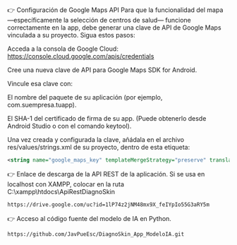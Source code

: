  
👉 Configuración de Google Maps API
Para que la funcionalidad del mapa —específicamente la selección de centros de salud— funcione correctamente en la app, debe generar una clave de API de Google Maps vinculada a su proyecto. Sigua estos pasos:

Acceda a la consola de Google Cloud:
 https://console.cloud.google.com/apis/credentials

Cree una nueva clave de API para Google Maps SDK for Android.

Vincule esa clave con:

El nombre del paquete de su aplicación (por ejemplo, com.suempresa.tuapp).

El SHA-1 del certificado de firma de su app.
(Puede obtenerlo desde Android Studio o con el comando keytool).

Una vez creada y configurada la clave, añádala en el archivo res/values/strings.xml de su proyecto, dentro de esta etiqueta:
```xml
<string name="google_maps_key" templateMergeStrategy="preserve" translatable="false">AQUÍ_SU_CLAVE_API</string>
```

👉 Enlace de descarga de la API REST de la aplicación. Si se usa en localhost con XAMPP, colocar en la ruta C:\xampp\htdocs\ApiRestDiagnoSkin
```xml
https://drive.google.com/uc?id=1lP74z2jNM48mx9X_feIYpIo55G3aRY5m
```

👉 Acceso al código fuente del modelo de IA en Python.
```xml
https://github.com/JavPueEsc/DiagnoSkin_App_ModeloIA.git
```
